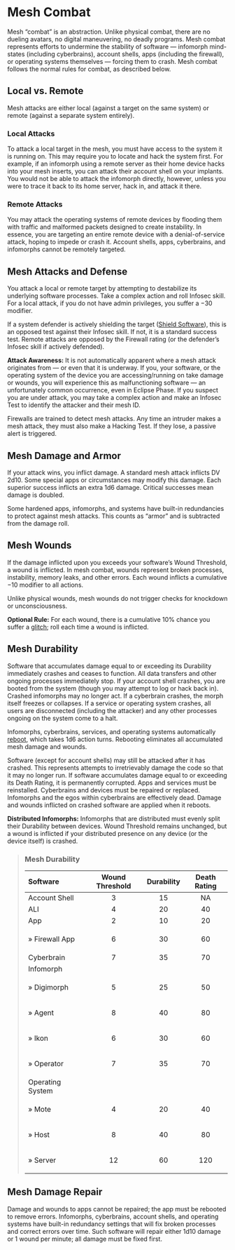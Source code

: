 # Mesh Combat

Mesh “combat” is an abstraction. Unlike physical combat, there are no dueling avatars, no digital maneuvering, no deadly programs. Mesh combat represents efforts to undermine the stability of software — infomorph mind-states (including cyberbrains), account shells, apps (including the firewall), or operating systems themselves — forcing them to crash. Mesh combat follows the normal rules for combat, as described below.

## Local vs. Remote

Mesh attacks are either local (against a target on the same system) or remote (against a separate system entirely).

### Local Attacks

To attack a local target in the mesh, you must have access to the system it is running on. This may require you to locate and hack the system first. For example, if an infomorph using a remote server as their home device hacks into your mesh inserts, you can attack their account shell on your implants. You would not be able to attack the infomorph directly, however, unless you were to trace it back to its home server, hack in, and attack it there.

### Remote Attacks

You may attack the operating systems of remote devices by flooding them with traffic and malformed packets designed to create instability. In essence, you are targeting an entire remote device with a denial-of-service attack, hoping to impede or crash it. Account shells, apps, cyberbrains, and infomorphs cannot be remotely targeted.

## Mesh Attacks and Defense

You attack a local or remote target by attempting to destabilize its underlying software processes. Take a complex action and roll Infosec skill. For a local attack, if you do not have admin privileges, you suffer a −30 modifier.

If a system defender is actively shielding the target ([Shield Software](06-mesh-actions.md#universal-actions)), this is an opposed test against their Infosec skill. If not, it is a standard success test. Remote attacks are opposed by the Firewall rating (or the defender’s Infosec skill if actively defended).

**Attack Awareness:** It is not automatically apparent where a mesh attack originates from — or even that it is underway. If you, your software, or the operating system of the device you are accessing/running on take damage or wounds, you will experience this as malfunctioning software — an unfortunately common occurrence, even in Eclipse Phase. If you suspect you are under attack, you may take a complex action and make an Infosec Test to identify the attacker and their mesh ID.

Firewalls are trained to detect mesh attacks. Any time an intruder makes a mesh attack, they must also make a Hacking Test. If they lose, a passive alert is triggered.

## Mesh Damage and Armor

If your attack wins, you inflict damage. A standard mesh attack inflicts DV 2d10. Some special apps or circumstances may modify this damage. Each superior success inflicts an extra 1d6 damage. Critical successes mean damage is doubled.

Some hardened apps, infomorphs, and systems have built-in redundancies to protect against mesh attacks. This counts as “armor” and is subtracted from the damage roll.

## Mesh Wounds

If the damage inflicted upon you exceeds your software’s Wound Threshold, a wound is inflicted. In mesh combat, wounds represent broken processes, instability, memory leaks, and other errors. Each wound inflicts a cumulative −10 modifier to all actions.

Unlike physical wounds, mesh wounds do not trigger checks for knockdown or unconsciousness.

**Optional Rule:** For each wound, there is a cumulative 10% chance you suffer a [glitch](16-glitches.md); roll each time a wound is inflicted.

## Mesh Durability

Software that accumulates damage equal to or exceeding its Durability immediately crashes and ceases to function. All data transfers and other ongoing processes immediately stop. If your account shell crashes, you are booted from the system (though you may attempt to log or hack back in). Crashed infomorphs may no longer act. If a cyberbrain crashes, the morph itself freezes or collapses. If a service or operating system crashes, all users are disconnected (including the attacker) and any other processes ongoing on the system come to a halt.

Infomorphs, cyberbrains, services, and operating systems automatically [reboot](12-countermeasures.md#rebootshutdown), which takes 1d6 action turns. Rebooting eliminates all accumulated mesh damage and wounds.

Software (except for account shells) may still be attacked after it has crashed. This represents attempts to irretrievably damage the code so that it may no longer run. If software accumulates damage equal to or exceeding its Death Rating, it is permanently corrupted. Apps and services must be reinstalled. Cyberbrains and devices must be repaired or replaced. Infomorphs and the egos within cyberbrains are effectively dead. Damage and wounds inflicted on crashed software are applied when it reboots.

**Distributed Infomorphs:** Infomorphs that are distributed must evenly split their Durability between devices. Wound Threshold remains unchanged, but a wound is inflicted if your distributed presence on any device (or the device itself) is crashed.

<blockquote class="table">

### Mesh Durability

<sort>

| Software                                         | Wound Threshold | Durability | Death Rating |
| :----------------------------------------------- | :-------------: | :--------: | :----------: |
| Account Shell                                    |        3        |     15     |      NA      |
| ALI                                              |        4        |     20     |      40      |
| App                                              |        2        |     10     |      20      |
| <sort-union><p class="indent">» Firewall App</p> |        6        |     30     |      60      |
| Cyberbrain                                       |        7        |     35     |      70      |
| Infomorph                                        |                 |            |              |
| <sort-union><p class="indent">» Digimorph</p>    |        5        |     25     |      50      |
| <sort-union><p class="indent">» Agent</p>        |        8        |     40     |      80      |
| <sort-union><p class="indent">» Ikon</p>         |        6        |     30     |      60      |
| <sort-union><p class="indent">» Operator</p>     |        7        |     35     |      70      |
| Operating System                                 |                 |            |              |
| <sort-union><p class="indent">» Mote</p>         |        4        |     20     |      40      |
| <sort-union><p class="indent">» Host</p>         |        8        |     40     |      80      |
| <sort-union><p class="indent">» Server</p>       |       12        |     60     |     120      |

</blockquote>

## Mesh Damage Repair

Damage and wounds to apps cannot be repaired; the app must be rebooted to remove errors. Infomorphs, cyberbrains, account shells, and operating systems have built-in redundancy settings that will fix broken processes and correct errors over time. Such software will repair either 1d10 damage or 1 wound per minute; all damage must be fixed first.
